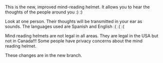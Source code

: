 This is the new, improved mind-reading helmet. It allows you to hear the thoughts of the people around you :) :)

Look at one person. Their thoughts will be transmitted in your ear as sounds. The languages used are Spanish and English :( :( :(


Mind reading helmets are not legal in all areas. They are legal in the USA but not in Canada!!! Some people have privacy concerns about the mind reading helmet.

These changes are in the new branch.
